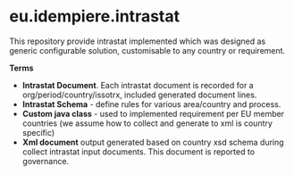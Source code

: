 # eu.idempiere.intrastat

This repository provide intrastat implemented which was designed as generic configurable solution, customisable to any country or requirement. 

**Terms**
- **Intrastat Document**. Each intrastat document is recorded for a org/period/country/issotrx, included generated document lines.
- **Intrastat Schema** - define rules for various area/country and process.
- **Custom java class** - used to implemented requirement per EU member countries (we assume how to collect and generate to xml is country specific)
- **Xml document** output generated based on country xsd schema during collect intrastat input documents. This document is reported to governance.

